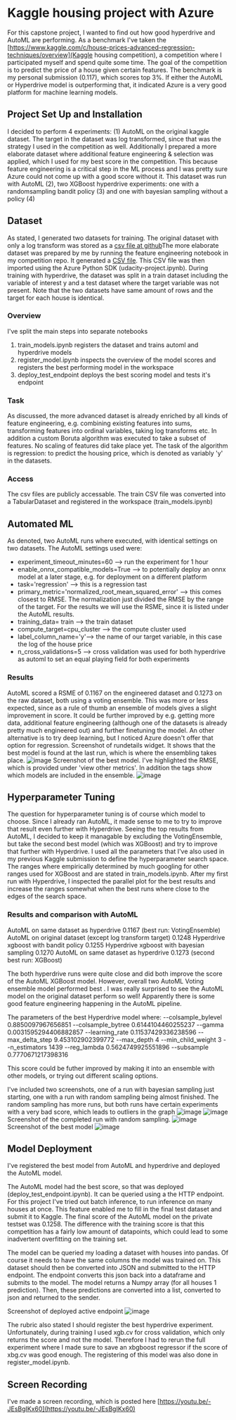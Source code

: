 # Kaggle housing project with Azure

For this capstone project, I wanted to find out how good hyperdrive and AutoML are performing. As a benchmark I've taken the [https://www.kaggle.com/c/house-prices-advanced-regression-techniques/overview](Kaggle housing competition), a competition where I participated myself and spend quite some time. The goal of the competition is to predict the price of a house given certain features. The benchmark is my personal submission (0.117), which scores top 3%. If either the AutoML or Hyperdrive model is outperforming that, it indicated Azure is a very good platform for machine learning models.

## Project Set Up and Installation
I decided to perform 4 experiments:
(1) AutoML on the original kaggle dataset. The target in the dataset was log transformed, since that was the strategy I used in the competition as well. 
Additionally I prepared a more elaborate dataset where additional feature engineering & selection was applied, which I used for my best score in the competition. This because feature engineering is a critical step in the ML process and I was pretty sure Azure could not come up with a good score without it. This dataset was run with AutoML (2), two XGBoost hyperdrive experiments: one with a randomsampling bandit policy (3) and one with bayesian sampling without a policy (4)

## Dataset
As stated, I generated two datasets for training. The original dataset with only a log transform was stored as a [csv file at github](https://raw.githubusercontent.com/jvanelteren/housing/master/datasets/original_kaggle_y_log.csv)The more elaborate dataset was prepared by me by running the feature engineering notebook in my competition repo. It generated a [CSV file](https://raw.githubusercontent.com/jvanelteren/housing/master/datasets/housing_after_preprocessing.csv). This CSV file was then imported using the Azure Python SDK (udacity-project.ipynb). During training with hyperdrive, the dataset was split in a train dataset including the variable of interest y and a test dataset where the target variable was not present.
Note that the two datasets have same amount of rows and the target for each house is identical.

### Overview
I've split the main steps into separate notebooks
1) train_models.ipynb registers the dataset and trains automl and hyperdrive models
2) register_model.ipynb inspects the overview of the model scores and registers the best performing model in the workspace
3) deploy_test_endpoint deploys the best scoring model and tests it's endpoint

### Task
As discussed, the more advanced dataset is already enriched by all kinds of feature engineering, e.g. combining existing features into sums, transforming features into ordinal variables, taking log transforms etc. In addition a custom Boruta algorithm was executed to take a subset of features. No scaling of features did take place yet.
The task of the algorithm is regression: to predict the housing price, which is denoted as variably 'y' in the datasets.

### Access
The csv files are publicly accessable. The train CSV file was converted into a TabularDataset and registered in the workspace (train_models.ipynb)

## Automated ML
As denoted, two AutoML runs where executed, with identical settings on two datasets. The AutoML settings used were:
- experiment_timeout_minutes=60 --> run the experiment for 1 hour
- enable_onnx_compatible_models=True --> to potentially deploy an onnx model at a later stage, e.g. for deployment on a different platform
- task='regression' --> this is a regression tast
- primary_metric='normalized_root_mean_squared_error' --> this comes closest to RMSE. The normalization just divided the RMSE by the range of the target. For the results we will use the RSME, since it is listed under the AutoML results.
- training_data= train --> the train dataset
- compute_target=cpu_cluster --> the compute cluster used
- label_column_name='y'--> the name of our target variable, in this case the log of the house price
- n_cross_validations=5 --> cross validation was used for both hyperdrive as automl to set an equal playing field for both experiments

### Results
AutoML scored a RSME of 0.1167 on the engineered dataset and 0.1273 on the raw dataset, both using a voting ensemble. This was more or less expected, since as a rule of thumb an ensemble of models gives a slight improvement in score. It could be further improved by e.g. getting more data, additional feature engineering (although one of the datasets is already pretty much engineered out) and further finetuning the model. An other alternative is to try deep learning, but I noticed Azure doesn't offer that option for regression.
Screenshot of rundetails widget. It shows that the best model is found at the last run, which is where the ensembling takes place.
![image](screenshots/01_run_details_automl.PNG)
Screenshot of the best model. I've highlighted the RMSE, which is provided under 'view other metrics'. In addition the tags show which models are included in the ensemble.
![image](screenshots/02_best_model_automl.PNG)

## Hyperparameter Tuning
The question for hyperparameter tuning is of course which model to choose. Since I already ran AutoML, it made sense to me to try to improve that result even further with Hyperdrive. Seeing the top results from AutoML, I decided to keep it managable by excluding the VotingEnsemble, but take the second best model (which was XGBoost) and try to improve that further with Hyperdrive. I used all the parameters that I've also used in my previous Kaggle submission to define the hyperparameter search space. The ranges where empirically determined by much googling for other ranges used for XGBoost and are stated in train_models.ipynb.
After my first run with Hyperdrive, I inspected the parallel plot for the best results and increase the ranges somewhat when the best runs where close to the edges of the search space.

### Results and comparison with AutoML
AutoML on same dataset as hyperdrive	                    0.1167 (best run: VotingEnsemble)
AutoML on original dataset (except log transform target)	0.1248
Hyperdrive xgboost with bandit policy	                    0.1255 
Hyperdrive xgboost with bayesian sampling	                0.1270
AutoML on same dataset as hyperdrive	                    0.1273 (second best run: XGBoost)

The both hyperdrive runs were quite close and did both improve the score of the AutoML XGBoost model. However, overall two AutoML Voting ensemble model performed best . I was really surprised to see the AutoML model on the original dataset perform so well! Apparently there is some good feature engineering happening in the AutoML pipeline.

The parameters of the best Hyperdrive model where:
--colsample_bylevel 0.8850097967656851 --colsample_bytree 0.6144104460255237 --gamma 0.0031595294406882857 --learning_rate 0.11537429336238596 --max_delta_step 9.453102902399772 --max_depth 4 --min_child_weight 3 --n_estimators 1439 --reg_lambda 0.5624749925551896 --subsample 0.7770671217398316

This score could be futher improved by making it into an ensemble with other models, or trying out different scaling options.

I've included two screenshots, one of a run with bayesian sampling just starting, one with a run with random sampling being almost finished. The random sampling has more runs, but both runs have certain experiments with a very bad score, which leads to outliers in the graph
![image](screenshots/01_run_details_bayesian.PNG)
![image](screenshots/01_run_details_random.PNG)
Screenshot of the completed run with random sampling. 
![image](screenshots/03_hyperdrive_bandit_overview.PNG)
Screenshot of the best model
![image](screenshots/04_best_run_hyperdrive.PNG)

## Model Deployment
I've registered the best model from AutoML and hyperdrive and deployed the AutoML model.

The AutoML model had the best score, so that was deployed (deploy_test_endpoint.ipynb). It can be queried using a the HTTP endpoint. For this project I've tried out batch inference, to run inference on many houses at once. This feature enabled me to fill in the final test dataset and submit it to Kaggle. The final score of the AutoML model on the private testset was 0.1258. The difference with the training score is that this competition has a fairly low amount of datapoints, which could lead to some inadvertent overfitting on the training set.

The model can be queried my loading a dataset with houses into pandas. Of course it needs to have the same columns the model was trained on. This dataset should then be converted into JSON and submitted to the HTTP endpoint. The endpoint converts this json back into a dataframe and submits to the model. The model returns a Numpy array (for all houses 1 prediction). Then, these predictions are converted into a list, converted to json and returned to the sender.

Screenshot of deployed active endpoint
![image](screenshots/05_best_run_active_endpoint.PNG)

The rubric also stated I should register the best hyperdrive experiment. Unfortunately, during training I used xgb.cv for cross validation, which only returns the score and not the model. Therefore I had to rerun the full experiment where I made sure to save an xbgboost regressor if the score of xbg.cv was good enough. The registering of this model was also done in register_model.ipynb.

## Screen Recording
I've made a screen recording, which is posted here [https://youtu.be/-JEsBgIKx60](https://youtu.be/-JEsBgIKx60)